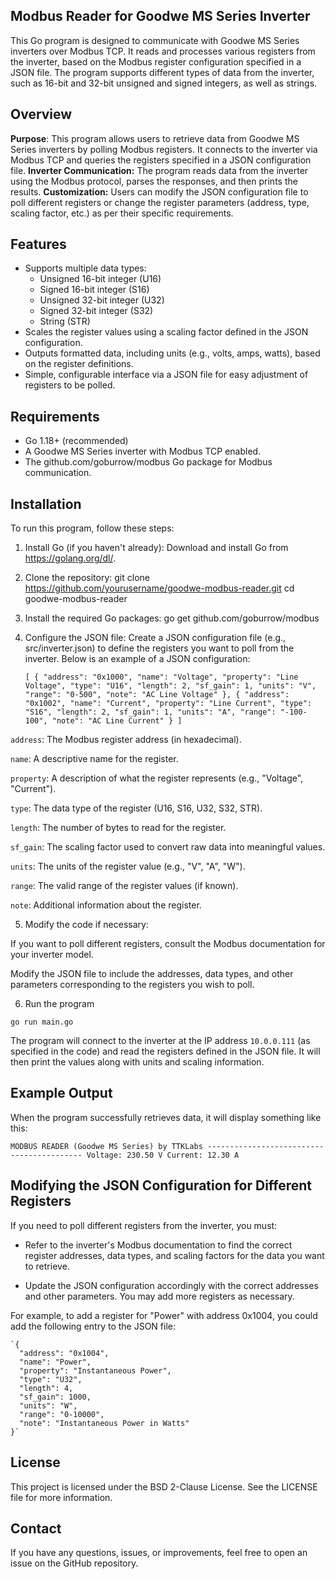 ## Modbus Reader for Goodwe MS Series Inverter

This Go program is designed to communicate with Goodwe MS Series inverters over Modbus TCP. It reads and processes various registers from the inverter, based on the Modbus register configuration specified in a JSON file. The program supports different types of data from the inverter, such as 16-bit and 32-bit unsigned and signed integers, as well as strings.

## Overview
**Purpose**:  This program allows users to retrieve data from Goodwe MS Series inverters by polling Modbus registers. It connects to the inverter via Modbus TCP and queries the registers specified in a JSON configuration file.
**Inverter Communication:** The program reads data from the inverter using the Modbus protocol, parses the responses, and then prints the results.
**Customization:** Users can modify the JSON configuration file to poll different registers or change the register parameters (address, type, scaling factor, etc.) as per their specific requirements.

## Features
 - Supports multiple data types:
	 - Unsigned 16-bit integer (U16) 
	 - Signed 16-bit integer (S16) 
	 - Unsigned 32-bit integer (U32) 
	 - Signed 32-bit integer (S32) 
	 - String (STR)
 - Scales the register values using a scaling factor defined in the JSON
   configuration. 
  - Outputs formatted data, including units (e.g., volts,    amps,
   watts), based on the register definitions.
 - Simple, configurable interface via a JSON file for easy adjustment of
   registers to be polled.

## Requirements
 - Go 1.18+ (recommended)
 - A Goodwe MS Series inverter with Modbus TCP enabled.
 - The github.com/goburrow/modbus Go package for Modbus communication.

## Installation
To run this program, follow these steps:

 1. Install Go (if you haven't already):
	Download and install Go from https://golang.org/dl/.
 2. Clone the repository:
	git clone https://github.com/yourusername/goodwe-modbus-reader.git
	cd goodwe-modbus-reader

 3. Install the required Go packages:
    go get github.com/goburrow/modbus

 4. Configure the JSON file:
	Create a JSON configuration file (e.g., src/inverter.json) to define the registers you want to poll from the 	inverter. Below is an example of a JSON configuration:
  

      `[
        {
        "address": "0x1000",
        "name": "Voltage",
        "property": "Line Voltage",
        "type": "U16",
        "length": 2,
        "sf_gain": 1,
        "units": "V",
        "range": "0-500",
        "note": "AC Line Voltage"
        },
        {
        "address": "0x1002",
        "name": "Current",
        "property": "Line Current",
        "type": "S16",
        "length": 2,
        "sf_gain": 1,
        "units": "A",
        "range": "-100-100",
        "note": "AC Line Current"
        }
        ]`


`address`: The Modbus register address (in hexadecimal).

`name`: A descriptive name for the register.

`property`: A description of what the register represents (e.g., "Voltage", "Current").

`type`: The data type of the register (U16, S16, U32, S32, STR).

`length`: The number of bytes to read for the register.

`sf_gain`: The scaling factor used to convert raw data into meaningful values.

`units`: The units of the register value (e.g., "V", "A", "W").

`range`: The valid range of the register values (if known).

`note`: Additional information about the register.

 5. Modify the code if necessary:

If you want to poll different registers, consult the Modbus documentation for your inverter model.

Modify the JSON file to include the addresses, data types, and other parameters corresponding to the registers you wish to poll.

 6. Run the program

`go run main.go` 

The program will connect to the inverter at the IP address `10.0.0.111` (as specified in the code) and read the registers defined in the JSON file. It will then print the values along with units and scaling information.

## Example Output

When the program successfully retrieves data, it will display something like this:
 
`
    MODBUS READER (Goodwe MS Series) by TTKLabs
    ------------------------------------------
    Voltage: 230.50 V
    Current: 12.30 A
`
## Modifying the JSON Configuration for Different Registers

If you need to poll different registers from the inverter, you must:  
 - Refer to the inverter's Modbus documentation to find the correct
   register addresses, data types, and scaling factors for the data you
   want to retrieve.
   
 - Update the JSON configuration accordingly with the correct addresses 
   and other parameters. You may add more registers as necessary.

For example, to add a register for "Power" with address 0x1004, you could add the following entry to the JSON file: 

    `{
      "address": "0x1004",
      "name": "Power",
      "property": "Instantaneous Power",
      "type": "U32",
      "length": 4,
      "sf_gain": 1000,
      "units": "W",
      "range": "0-10000",
      "note": "Instantaneous Power in Watts"
    }`

## License
This project is licensed under the BSD 2-Clause License. See the LICENSE file for more information.


## Contact
 If you have any questions, issues, or improvements, feel free to open an issue on the GitHub repository.